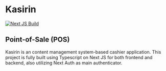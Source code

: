 # Kasirin

[![Next JS Build](https://github.com/alkuinvito/kasirin/actions/workflows/node.js.yml/badge.svg)](https://github.com/alkuinvito/kasirin/actions/workflows/node.js.yml)

## Point-of-Sale (POS)
Kasirin is an content management system-based cashier application. This project is fully built using Typescript on Next JS for both frontend and backend, also utilizing Next Auth as main authenticator.